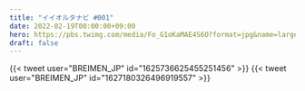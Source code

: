 ```yaml
---
title: "イイオルタナビ #001"
date: 2022-02-19T00:00:00+09:00
hero: https://pbs.twimg.com/media/Fo_G1oKaMAE4S6O?format=jpg&name=large
draft: false
---
```


{{< tweet user="BREIMEN_JP" id="1625736625455251456" >}}
{{< tweet user="BREIMEN_JP" id="1627180326496919557" >}}
